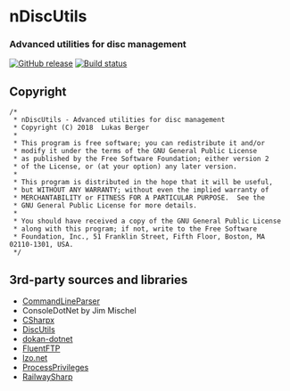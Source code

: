 # nDiscUtils
### Advanced utilities for disc management

[![GitHub release](https://img.shields.io/github/release/Lukas0610/ndiscutils.svg)](https://github.com/Lukas0610/ndiscutils/releases/latest)
[![Build status](https://ci.appveyor.com/api/projects/status/u53d9le04s3srby1?svg=true)](https://ci.appveyor.com/project/Lukas0610/ndiscutils)

## Copyright

	/*
	 * nDiscUtils - Advanced utilities for disc management
	 * Copyright (C) 2018  Lukas Berger
	 *
	 * This program is free software; you can redistribute it and/or
	 * modify it under the terms of the GNU General Public License
	 * as published by the Free Software Foundation; either version 2
	 * of the License, or (at your option) any later version.
	 *
	 * This program is distributed in the hope that it will be useful,
	 * but WITHOUT ANY WARRANTY; without even the implied warranty of
	 * MERCHANTABILITY or FITNESS FOR A PARTICULAR PURPOSE.  See the
	 * GNU General Public License for more details.
	 *
	 * You should have received a copy of the GNU General Public License
	 * along with this program; if not, write to the Free Software
	 * Foundation, Inc., 51 Franklin Street, Fifth Floor, Boston, MA  02110-1301, USA.
	 */


## 3rd-party sources and libraries
 * [CommandLineParser](https://github.com/commandlineparser/commandline)
 * ConsoleDotNet by Jim Mischel
 * [CSharpx](https://github.com/gsscoder/CSharpx)
 * [DiscUtils](https://github.com/DiscUtils/DiscUtils)
 * [dokan-dotnet](https://github.com/dokan-dev/dokan-dotnet)
 * [FluentFTP](https://github.com/robinrodricks/FluentFTP)
 * [lzo.net](https://github.com/zivillian/lzo.net)
 * [ProcessPrivileges](https://archive.codeplex.com/?p=processprivileges)
 * [RailwaySharp](https://github.com/gsscoder/railwaysharp)
